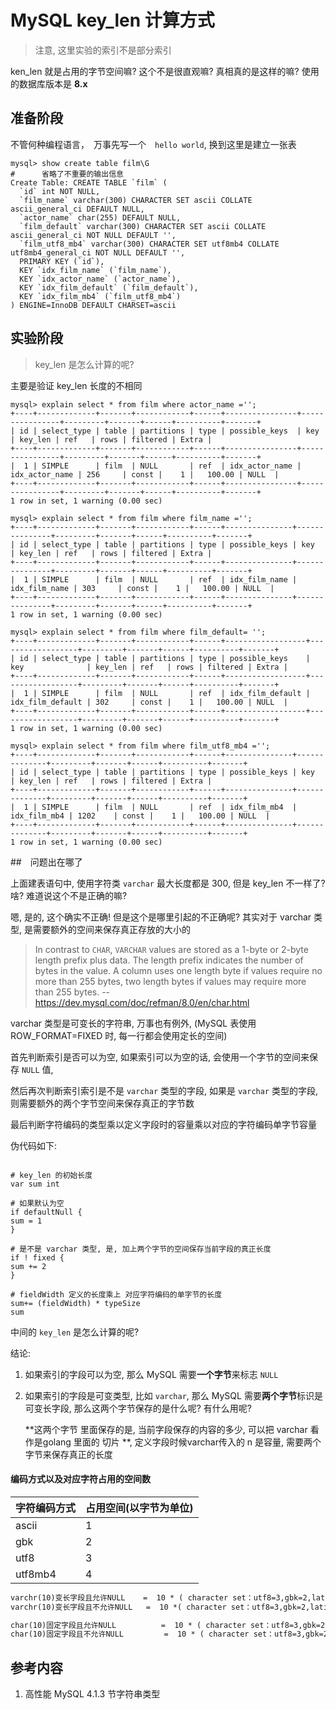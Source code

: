 
# MySQL key_len 计算方式

> 注意, 这里实验的索引不是部分索引

ken_len 就是占用的字节空间嘛? 这个不是很直观嘛? 真相真的是这样的嘛? 使用的数据库版本是 **8.x**

## 准备阶段

不管何种编程语言，　万事先写一个　`hello world`, 换到这里是建立一张表

```shell
mysql> show create table film\G
#      省略了不重要的输出信息
Create Table: CREATE TABLE `film` (
  `id` int NOT NULL,
  `film_name` varchar(300) CHARACTER SET ascii COLLATE ascii_general_ci DEFAULT NULL,
  `actor_name` char(255) DEFAULT NULL,
  `film_default` varchar(300) CHARACTER SET ascii COLLATE ascii_general_ci NOT NULL DEFAULT '',
  `film_utf8_mb4` varchar(300) CHARACTER SET utf8mb4 COLLATE utf8mb4_general_ci NOT NULL DEFAULT '',
  PRIMARY KEY (`id`),
  KEY `idx_film_name` (`film_name`),
  KEY `idx_actor_name` (`actor_name`),
  KEY `idx_film_default` (`film_default`),
  KEY `idx_film_mb4` (`film_utf8_mb4`)
) ENGINE=InnoDB DEFAULT CHARSET=ascii
```

## 实验阶段

> key_len 是怎么计算的呢?

主要是验证 key_len 长度的不相同

```shell
mysql> explain select * from film where actor_name ='';
+----+-------------+-------+------------+------+----------------+----------------+---------+-------+------+----------+-------+
| id | select_type | table | partitions | type | possible_keys  | key            | key_len | ref   | rows | filtered | Extra |
+----+-------------+-------+------------+------+----------------+----------------+---------+-------+------+----------+-------+
|  1 | SIMPLE      | film  | NULL       | ref  | idx_actor_name | idx_actor_name | 256     | const |    1 |   100.00 | NULL  |
+----+-------------+-------+------------+------+----------------+----------------+---------+-------+------+----------+-------+
1 row in set, 1 warning (0.00 sec)

mysql> explain select * from film where film_name ='';
+----+-------------+-------+------------+------+---------------+---------------+---------+-------+------+----------+-------+
| id | select_type | table | partitions | type | possible_keys | key           | key_len | ref   | rows | filtered | Extra |
+----+-------------+-------+------------+------+---------------+---------------+---------+-------+------+----------+-------+
|  1 | SIMPLE      | film  | NULL       | ref  | idx_film_name | idx_film_name | 303     | const |    1 |   100.00 | NULL  |
+----+-------------+-------+------------+------+---------------+---------------+---------+-------+------+----------+-------+
1 row in set, 1 warning (0.00 sec)

mysql> explain select * from film where film_default= '';
+----+-------------+-------+------------+------+------------------+------------------+---------+-------+------+----------+-------+
| id | select_type | table | partitions | type | possible_keys    | key              | key_len | ref   | rows | filtered | Extra |
+----+-------------+-------+------------+------+------------------+------------------+---------+-------+------+----------+-------+
|  1 | SIMPLE      | film  | NULL       | ref  | idx_film_default | idx_film_default | 302     | const |    1 |   100.00 | NULL  |
+----+-------------+-------+------------+------+------------------+------------------+---------+-------+------+----------+-------+
1 row in set, 1 warning (0.00 sec)

mysql> explain select * from film where film_utf8_mb4 ='';
+----+-------------+-------+------------+------+---------------+--------------+---------+-------+------+----------+-------+
| id | select_type | table | partitions | type | possible_keys | key          | key_len | ref   | rows | filtered | Extra |
+----+-------------+-------+------------+------+---------------+--------------+---------+-------+------+----------+-------+
|  1 | SIMPLE      | film  | NULL       | ref  | idx_film_mb4  | idx_film_mb4 | 1202    | const |    1 |   100.00 | NULL  |
+----+-------------+-------+------------+------+---------------+--------------+---------+-------+------+----------+-------+
1 row in set, 1 warning (0.00 sec)
```





##　问题出在哪了

上面建表语句中, 使用字符类 `varchar` 最大长度都是 300, 但是 key_len 不一样了? 啥? 难道说这个不是正确的嘛?

嗯, 是的, 这个确实不正确! 但是这个是哪里引起的不正确呢? 其实对于 varchar 类型, 是需要额外的空间来保存真正存放的大小的

> In contrast to `CHAR`, `VARCHAR` values are stored as a 1-byte or 2-byte length prefix plus data. The length prefix indicates the number of bytes in the value. A column uses one length byte if values require no more than 255 bytes, two length bytes if values may require more than 255 bytes.  -- https://dev.mysql.com/doc/refman/8.0/en/char.html

varchar 类型是可变长的字符串, 万事也有例外, (MySQL 表使用 ROW_FORMAT=FIXED 时, 每一行都会使用定长的空间)

首先判断索引是否可以为空, 如果索引可以为空的话, 会使用一个字节的空间来保存 `NULL` 值, 

然后再次判断索引索引是不是 `varchar` 类型的字段, 如果是 `varchar` 类型的字段, 则需要额外的两个字节空间来保存真正的字节数

最后判断字符编码的类型乘以定义字段时的容量乘以对应的字符编码单字节容量

伪代码如下: 

```golang

# key_len 的初始长度 
var sum int

# 如果默认为空
if defaultNull { 
sum = 1
}

# 是不是 varchar 类型, 是, 加上两个字节的空间保存当前字段的真正长度
if ! fixed { 
sum += 2
}

# fieldWidth 定义的长度乘上 对应字符编码的单字节的长度
sum+= (fieldWidth) * typeSize  
sum 

```



中间的 `key_len` 是怎么计算的呢? 

结论: 

1. 如果索引的字段可以为空, 那么 MySQL 需要**一个字节**来标志 `NULL`

2. 如果索引的字段是可变类型, 比如 `varchar`, 那么 MySQL 需要**两个字节**标识是可变长字段, 那么这两个字节保存的是什么呢? 有什么用呢? 

   **这两个字节 里面保存的是, 当前字段保存的内容的多少, 可以把 varchar 看作是golang 里面的 切片 **,  定义字段时候varchar传入的 n 是容量, 需要两个字节来保存真正的长度

   

#### 编码方式以及对应字符占用的空间数

| 字符编码方式 | 占用空间(以字节为单位) |
| ------------ | ---------------------- |
| ascii        | 1                      |
| gbk          | 2                      |
| utf8         | 3                      |
| utf8mb4      | 4                      |



```latex
varchr(10)变长字段且允许NULL    =  10 * ( character set：utf8=3,gbk=2,latin1=1)+1(NULL)+2(变长字段)
varchr(10)变长字段且不允许NULL   =  10 *( character set：utf8=3,gbk=2,latin1=1)+2(变长字段)

char(10)固定字段且允许NULL          =  10 * ( character set：utf8=3,gbk=2,latin1=1)+1(NULL)
char(10)固定字段且不允许NULL         =  10 * ( character set：utf8=3,gbk=2,latin1=1)
```



## 参考内容

1. 高性能 MySQL  4.1.3 节字符串类型